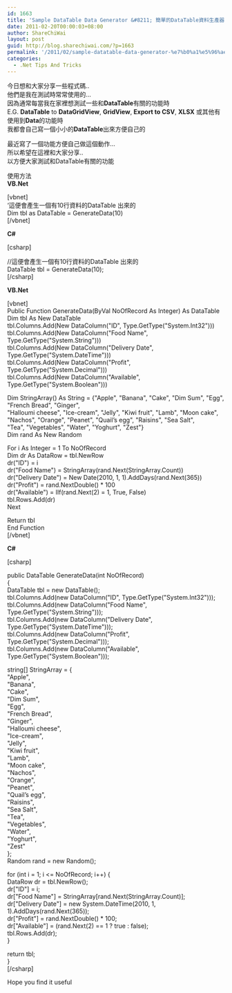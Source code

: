```yaml
---
id: 1663
title: 'Sample DataTable Data Generator &#8211; 簡單的DataTable資料生產器'
date: 2011-02-20T00:00:03+08:00
author: ShareChiWai
layout: post
guid: http://blog.sharechiwai.com/?p=1663
permalink: '/2011/02/sample-datatable-data-generator-%e7%b0%a1%e5%96%ae%e7%9a%84datatable%e8%b3%87%e6%96%99%e7%94%9f%e7%94%a2%e5%99%a8/'
categories:
  - .Net Tips And Tricks
---
```

今日想和大家分享一些程式碼..  
他們是我在測試時常常使用的&#8230;  
因為通常每當我在家裡想測試一些和**DataTable**有關的功能時  
E.G. **DataTable** to **DataGridView**, **GridView**, **Export to CSV**, **XLSX** 或其他有使用到**Data**的功能時  
我都會自己寫一個小小的**DataTable**出來方便自己的

最近寫了一個功能方便自己做這個動作&#8230;  
所以希望在這裡和大家分享..  
以方便大家測試和DataTable有關的功能

使用方法  
**VB.Net**

[vbnet]  
&#8216;這便會產生一個有10行資料的DataTable 出來的  
Dim tbl as DataTable = GenerateData(10)  
[/vbnet]

**C#**

[csharp]

//這便會產生一個有10行資料的DataTable 出來的  
DataTable tbl = GenerateData(10);  
[/csharp]

**VB.Net**

[vbnet]  
Public Function GenerateData(ByVal NoOfRecord As Integer) As DataTable  
Dim tbl As New DataTable  
tbl.Columns.Add(New DataColumn("ID", Type.GetType("System.Int32")))  
tbl.Columns.Add(New DataColumn("Food Name", Type.GetType("System.String")))  
tbl.Columns.Add(New DataColumn("Delivery Date", Type.GetType("System.DateTime")))  
tbl.Columns.Add(New DataColumn("Profit", Type.GetType("System.Decimal")))  
tbl.Columns.Add(New DataColumn("Available", Type.GetType("System.Boolean")))

Dim StringArray() As String = {"Apple", "Banana", "Cake", "Dim Sum", "Egg", "French Bread", "Ginger",  
"Halloumi cheese", "Ice-cream", "Jelly", "Kiwi fruit", "Lamb", "Moon cake",  
"Nachos", "Orange", "Peanet", "Quail&#8217;s egg", "Raisins", "Sea Salt",  
"Tea", "Vegetables", "Water", "Yoghurt", "Zest"}  
Dim rand As New Random

For i As Integer = 1 To NoOfRecord  
Dim dr As DataRow = tbl.NewRow  
dr("ID") = i  
dr("Food Name") = StringArray(rand.Next(StringArray.Count))  
dr("Delivery Date") = New Date(2010, 1, 1).AddDays(rand.Next(365))  
dr("Profit") = rand.NextDouble() * 100  
dr("Available") = IIf(rand.Next(2) = 1, True, False)  
tbl.Rows.Add(dr)  
Next

Return tbl  
End Function  
[/vbnet]

**C#**

[csharp]

public DataTable GenerateData(int NoOfRecord)  
{  
DataTable tbl = new DataTable();  
tbl.Columns.Add(new DataColumn("ID", Type.GetType("System.Int32")));  
tbl.Columns.Add(new DataColumn("Food Name", Type.GetType("System.String")));  
tbl.Columns.Add(new DataColumn("Delivery Date", Type.GetType("System.DateTime")));  
tbl.Columns.Add(new DataColumn("Profit", Type.GetType("System.Decimal")));  
tbl.Columns.Add(new DataColumn("Available", Type.GetType("System.Boolean")));

string[] StringArray = {  
"Apple",  
"Banana",  
"Cake",  
"Dim Sum",  
"Egg",  
"French Bread",  
"Ginger",  
"Halloumi cheese",  
"Ice-cream",  
"Jelly",  
"Kiwi fruit",  
"Lamb",  
"Moon cake",  
"Nachos",  
"Orange",  
"Peanet",  
"Quail&#8217;s egg",  
"Raisins",  
"Sea Salt",  
"Tea",  
"Vegetables",  
"Water",  
"Yoghurt",  
"Zest"  
};  
Random rand = new Random();

for (int i = 1; i <= NoOfRecord; i++) {  
DataRow dr = tbl.NewRow();  
dr["ID"] = i;  
dr["Food Name"] = StringArray[rand.Next(StringArray.Count)];  
dr["Delivery Date"] = new System.DateTime(2010, 1, 1).AddDays(rand.Next(365));  
dr["Profit"] = rand.NextDouble() * 100;  
dr["Available"] = (rand.Next(2) == 1 ? true : false);  
tbl.Rows.Add(dr);  
}

return tbl;  
}  
[/csharp]

Hope you find it useful